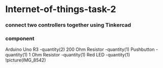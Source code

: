 # Internet-of-things-task-2
### connect two controllers together using Tinkercad
### component
Arduino Uno R3  -quantity(2)
200 Ohm Resistor  -quantity(1)
Pushbutton  -quantity(1)
1 Ohm Resistor  -quantity(1)
Red LED  -quantity(1)
!picture(IMG_8542)
